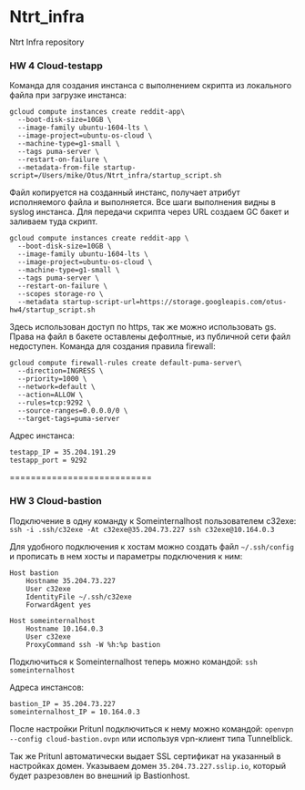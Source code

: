 # Ntrt_infra
Ntrt Infra repository

### HW 4 Cloud-testapp

Команда для создания инстанса с выполнением скрипта из локального файла при загрузке инстанса:
```
gcloud compute instances create reddit-app\
  --boot-disk-size=10GB \
  --image-family ubuntu-1604-lts \
  --image-project=ubuntu-os-cloud \
  --machine-type=g1-small \
  --tags puma-server \
  --restart-on-failure \
  --metadata-from-file startup-script=/Users/mike/Otus/Ntrt_infra/startup_script.sh
```
Файл копируется на созданный инстанс, получает атрибут исполняемого файла и выполняется.
Все шаги выполнения видны в syslog инстанса.
Для передачи скрипта через URL создаем GC бакет и заливаем туда скрипт.
```
gcloud compute instances create reddit-app \
  --boot-disk-size=10GB \
  --image-family ubuntu-1604-lts \
  --image-project=ubuntu-os-cloud \
  --machine-type=g1-small \
  --tags puma-server \
  --restart-on-failure \
  --scopes storage-ro \
  --metadata startup-script-url=https://storage.googleapis.com/otus-hw4/startup_script.sh
```
Здесь использован доступ по https, так же можно использовать gs.
Права на файл в бакете оставлены дефолтные, из публичной сети файл недоступен.
Команда для создания правила firewall:
```
gcloud compute firewall-rules create default-puma-server\
  --direction=INGRESS \
  --priority=1000 \
  --network=default \
  --action=ALLOW \
  --rules=tcp:9292 \
  --source-ranges=0.0.0.0/0 \
  --target-tags=puma-server
```


Адрес инстанса:
```
testapp_IP = 35.204.191.29
testapp_port = 9292
```


===========================

### HW 3 Cloud-bastion

Подключение в одну команду к Someinternalhost пользователем c32exe:
`ssh -i .ssh/c32exe -At c32exe@35.204.73.227 ssh c32exe@10.164.0.3`

Для удобного подключения к хостам можно создать файл  `~/.ssh/config` и прописать в нем хосты и
параметры подключения к ним:

```
Host bastion
    Hostname 35.204.73.227
    User c32exe
    IdentityFile ~/.ssh/c32exe
    ForwardAgent yes

Host someinternalhost
    Hostname 10.164.0.3
    User c32exe
    ProxyCommand ssh -W %h:%p bastion
```
Подключиться к Someinternalhost теперь можно командой: `ssh someinternalhost`

Адреса инстансов:
```
bastion_IP = 35.204.73.227
someinternalhost_IP = 10.164.0.3
```

После настройки Pritunl подключиться к нему можно командой:
`openvpn --config cloud-bastion.ovpn`
или используя vpn-клиент типа Tunnelblick.

Так же Pritunl автоматически выдает SSL сертификат на указанный в настройках домен.
Указываем домен `35.204.73.227.sslip.io`, который будет разрезовлен во внешний ip Bastionhost.
